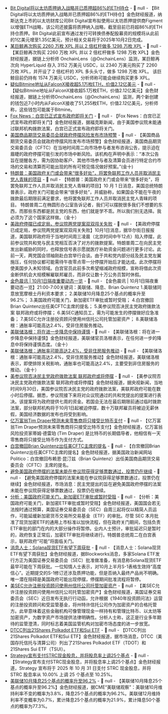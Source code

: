 - [Bit Digital将以太坊质押纳入战略并已质押超86%的ETH持仓](https://www.businesswire.com/news/home/20250930914422/en/Bit-Digital-One-of-the-Largest-Publicly-Traded-Ethereum-native-Treasuries-Selects-Figment-as-Staking-Provider) - 📰 null - 【Bit Digital将以太坊质押纳入战略并已质押超86%的ETH持仓】金色财经报道，纳斯达克上市的以太坊财库公司Bit Digital宣布拟使用以太坊质押提供商Figment以增强ETH战略，该公司还披露将质押纳入战略，截至目前已将超86%的ETH持仓质押。Bit Digital此前宣布通过发行可转换债券配股募资的规模将从此前的1亿美元增至1.35亿美元，预计相关交易将于2025年10月2日完成。
- [某巨鲸再次购买 2260 万枚 XPL 并以 2 倍杠杆做多 1298 万枚 XPL](https://x.com/OnchainLens/status/1973183752093520248) - 📰 null - 【某巨鲸再次购买 2260 万枚 XPL 并以 2 倍杠杆做多 1298 万枚 XPL】金色财经报道，据链上分析师 OnchainLens（@OnchainLens）监测，某巨鲸再次向 HyperLiquid 存入 3152 万美元 USDC，以 2340 万美元购买了 2260 万枚 XPL，并开设了 2 倍杠杆的 XPL 多头头寸，做多 1298 万枚 XPL。 
该巨鲸目前仍持有 1574 万美元 USDC，分析师称可能会继续购买更多 XPL。
- [疑似Bitmine地址从FalconX接收超5.1万枚ETH，价值2.12亿美元](https://x.com/OnchainLens/status/1973171651232801079) - 📰 null - 【疑似Bitmine地址从FalconX接收超5.1万枚ETH，价值2.12亿美元】金色财经报道，据链上分析师OnchainLens（@OnchainLens）监测，两个新创建的钱包近7小时内从FalconX接收了51,255枚ETH，价值2.12亿美元，分析师称，这些钱包可能属于Bitmine。
- [Fox News：白宫已正式宣布政府即将关门](https://x.com/FoxNews/status/1973175545748738553) - 📰 null - 【Fox News：白宫已正式宣布政府即将关门】金色财经报道，据福克斯新闻，由于美国参议院未能通过联邦机构拨款法案，白宫已正式宣布政府即将关门。
- [美国商品期货交易委员会就政府停摆风险发布市场预警]() - 📰 null - 【美国商品期货交易委员会就政府停摆风险发布市场预警】金色财经报道，美国商品期货交易委员会（CFTC）在当地时间周二向市场参与者发布咨询公告，提示迫在眉睫的政府停摆可能引发的市场中断风险。该机构在声明中表示：“本次公告旨在提醒各方，需为因协助客户、其他市场参与者及清算会员进行特定合约市场的交易和清算而可能出现的所有可预见情况做好预案。”(金十)
- [特朗普：美国政府关门或会带来“很多好处”，将罢免联邦工作人员并取消民主党人青睐的项目]() - 📰 null - 【特朗普：美国政府关门或会带来“很多好处”，将罢免联邦工作人员并取消民主党人青睐的项目】10 月 1 日消息，美国总统特朗普表示，政府关门可能会带来“很多好处”，并威胁称，如果国会不能在午夜的拨款最后期限前满足要求，他将罢免联邦工作人员并取消民主党人青睐的项目。 
特朗普周二在椭圆形办公室告诉记者，我们可以摆脱很多我们不想要的东西，而那些东西都是民主党的东西，他们就是学不乖。所以我们别无选择。我必须为了这个国家这样做。（金十）
- [美政府停摆已成定局，参议院两党提案双双闯关失败]() - 📰 null - 【美政府停摆已成定局，参议院两党提案双双闯关失败】10月1日消息，据华尔街日报报道，美国联邦政府将于当地时间周三凌晨（北京时间中午12点）陷入停摆，此前参议院共和党与民主党相互否决了对方的拨款提案。特朗普周二在向民主党发出新威胁的同时，也释放信号表示愿就医疗补助资金问题进行更多讨论。此前一天，两党国会领袖刚赴白宫举行会谈。由于共和党内部分歧及民主党左翼施压，任何协议都可能需待午夜零点零一分停摆开始后才能达成。此次停摆将使美国步入未知领域。白宫官员此前多次希望缩减政府规模，宣称将借此次资金断供机会大规模解雇联邦雇员，而非仅让数十万公务员暂时休假。
- [金色晨讯 | 10月1日隔夜重要动态一览]() - 📰 null - 【金色晨讯 | 10月1日隔夜重要动态一览】21:00-7:00关键词：美联储、降息、Brian Quintenz 
1.美联储同意放宽摩根士丹利资本要求； 
2.美联储10月降息25个基点的概率升至96.2%； 
3.美国政府可能关门，新加密ETF审批或暂时受阻； 
4.白宫撤回Brian Quintenz出任美CFTC主席的提名； 
5.美参议院否决民主党政府拨款法案 联邦政府或将停摆； 
6.美SEC通知员工，需为可能发生的停摆做好应急准备； 
7.美SEC允许注册投资顾问使用州信托公司托管加密资产； 
8.美联储洛根：通胀率可能高达2.4%，受非住房服务推动。
- [美联储洛根：将在进一步降息中保持谨慎]() - 📰 null - 【美联储洛根：将在进一步降息中保持谨慎】金色财经报道，美联储官员洛根表示，在任何进一步的降息中将保持谨慎态度。（金十）
- [美联储洛根：通胀率可能高达2.4%，受非住房服务推动]() - 📰 null - 【美联储洛根：通胀率可能高达2.4%，受非住房服务推动】金色财经报道，美联储洛根表示，即使排除关税影响，通胀率也可能高达2.4%，主要受到非住房服务的推动。（金十）
- [美参议院否决民主党政府拨款法案 联邦政府或将停摆](https://www.cls.cn/detail/2161254) - 📰 null - 【美参议院否决民主党政府拨款法案 联邦政府或将停摆】金色财经报道，据央视新闻，当地时间9月30日，美国参议院否决民主党的政府拨款法案，美联邦政府可能在数小时后停摆。据悉，参议院接下来将对众议院通过的共和党提出的提案进行表决。该提案将为政府提供七周的资金。若国会无法在最后期限前通过临时拨款法案，部分联邦机构将于10月1日起被迫停摆，数十万联邦雇员将被迫无薪休假，美国经济数据的发布也将受到影响。
- [亿万富翁Tim Draper预测未来零售商将只接受比特币支付](https://bitcoinmagazine.com/business/billionaire-tim-draper-predicts-future-where-retailers-accept-only-bitcoin-payments) - 📰 null - 【亿万富翁Tim Draper预测未来零售商将只接受比特币支付】金色财经报道，亿万富翁风险投资家蒂姆·德雷珀 (Tim Draper) 是比特币的长期倡导者，他相信有一天零售商将只接受比特币作为支付方式。
- [白宫撤回Brian Quintenz出任美CFTC主席的提名](https://flash.jin10.com/detail/20251001061901427800) - 📰 null - 【白宫撤回Brian Quintenz出任美CFTC主席的提名】金色财经报道，据美国政治新闻网站Politico：白宫撤回布赖恩·昆汀兹（Brian Quintenz）出任美国商品期货交易委员会（CFTC）主席的提名。
- [避免美国政府停摆的法案未能在参议院获得足够票数通过，投票仍在继续](https://flash.jin10.com/detail/20251001061525211800) - 📰 null - 【避免美国政府停摆的法案未能在参议院获得足够票数通过，投票仍在继续】金色财经报道，市场消息：民主党提出的旨在避免美国政府停摆的法案未能在参议院获得足够票数通过，投票仍在继续。
- [分析：美国政府可能关门，新加密ETF审批或暂时受阻](https://blockworks.co/news/etf-sec-govt-shutdown) - 📰 null - 【分析：美国政府可能关门，新加密ETF审批或暂时受阻】金色财经报道，美国国会若无法按时通过预算，美国证券交易委员会（SEC）自周三起将仅以精简人员运作，可能延缓新加密货币交易所交易基金（ETF）的审批。尽管 SEC 本月批准了现货加密ETF的通用上市标准以加快流程，但在政府关门期间，包括负责ETF审批的部门在内的大部分操作将暂停。业内人士预计，审批延迟只是暂时的，政府恢复正常后，加密ETF审批将继续进行。特朗普总统周二在白宫表示，联邦政府“可能”将面临关门。
- [消息人士：Solana现货ETF有望下周获批](https://blockworks.co/news/sol-etf-sec-approval-timing) - 📰 null - 【消息人士：Solana现货ETF有望下周获批】金色财经报道，据Blockworks消息，多家Solana ETF发行方正为美国证券交易委员会（SEC）批准做准备，有消息称Solana现货ETF最早可能在下周获批。一位知情人士表示，对10月上半月S-1表格生效持“高度信心”。近期提交的S-1修订还涉及质押功能，但是否纳入最终产品尚不明确。唯一潜在阻碍是美国政府可能出现停摆，停摆期间批准流程将暂停。
- [美SEC允许注册投资顾问使用州信托公司托管加密资产](https://www.theblock.co/post/372984/sec-opens-door-investment-advisers-use-state-trusts-crypto-custodians?utm_source=twitter&utm_medium=social) - 📰 null - 【美SEC允许注册投资顾问使用州信托公司托管加密资产】金色财经报道，美国证券交易委员会（SEC）近日发布无执行行动函，允许根据《1940年投资顾问法》运营的注册投资顾问和受监管基金，将州特许信托公司作为加密资产的合格托管方。此举意味着这些金融机构可像管理现金一样持有和管理比特币、以太坊等加密资产，为数字资产市场提供法律明确性。分析人士称，这正是行业多年期待的监管澄清，同时标志着美国监管机构对加密市场态度的进一步放宽。
- [DTCC列出21Shares Polkadot ETF和Sui ETF](https://x.com/bwenews/status/1973141017072378300) - 📰 null - 【DTCC列出21Shares Polkadot ETF和Sui ETF】金色财经报道，据市场消息，DTCC（美国存托信托与清算公司）列出了21Shares Polkadot ETF（TDOT）和21Shares Sui ETF（TSUI）。
- [Strategy宣布支付STRC现金股息，并将股息率上调25个基点](https://x.com/Strategy/status/1973118803874910496) - 📰 null - 【Strategy宣布支付STRC现金股息，并将股息率上调25个基点】金色财经报道，Strategy 宣布将于 2025 年 10 月 31 日支付 STRC 现金股息，并将 STRC 股息率从 10.00% 上调 25 个基点至 10.25%。
- [美联储10月降息25个基点的概率升至96.2%]() - 📰 null - 【美联储10月降息25个基点的概率升至96.2%】金色财经报道，据CME“美联储观察”：美联储10月维持利率不变的概率为3.8%，降息25个基点的概率为96.2%。美联储12月维持利率不变概率为0.7%，累计降息25个基点的概率为21.9%，累计降息50个基点的概率为77.3%。
